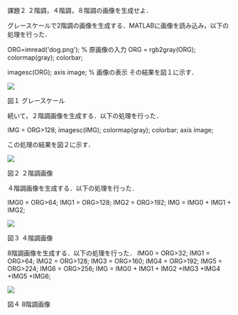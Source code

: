 課題２ ２階調，４階調，８階調の画像を生成せよ．  

グレースケールで2階調の画像を生成する．MATLABに画像を読み込み，以下の処理を行った．

ORG=imread('dog.png'); % 原画像の入力
ORG = rgb2gray(ORG); colormap(gray); colorbar;

imagesc(ORG); axis image; % 画像の表示   その結果を図１に示す．

![](https://github.com/zakoji/gazousyori-repot/blob/master/image/dog2-1.jpg)  

図１ グレースケール

  続いて，２階調画像を生成する．以下の処理を行った．

IMG = ORG>128;   imagesc(IMG); colormap(gray); colorbar; axis image;

この処理の結果を図２に示す．

![](https://github.com/zakoji/gazousyori-repot/blob/master/image/dog2-2.jpg)

図２  ２階調画像

４階調画像を生成する．以下の処理を行った．

IMG0 = ORG>64;
IMG1 = ORG>128;
IMG2 = ORG>192;
IMG = IMG0 + IMG1 + IMG2;

![](https://github.com/zakoji/gazousyori-repot/blob/master/image/dog2-3.jpg)

図３  ４階調画像

8階調画像を生成する．以下の処理を行った．   IMG0 = ORG>32;
IMG1 = ORG>64;
IMG2 = ORG>128;
IMG3 = ORG>160;
IMG4 = ORG>192;
IMG5 = ORG>224;
IMG6 = ORG>256;
IMG = IMG0 + IMG1 + IMG2 +IMG3 +IMG4 +IMG5 +IMG6;

![](https://github.com/zakoji/gazousyori-repot/blob/master/image/dog2-4.jpg)

図４ 8階調画像
